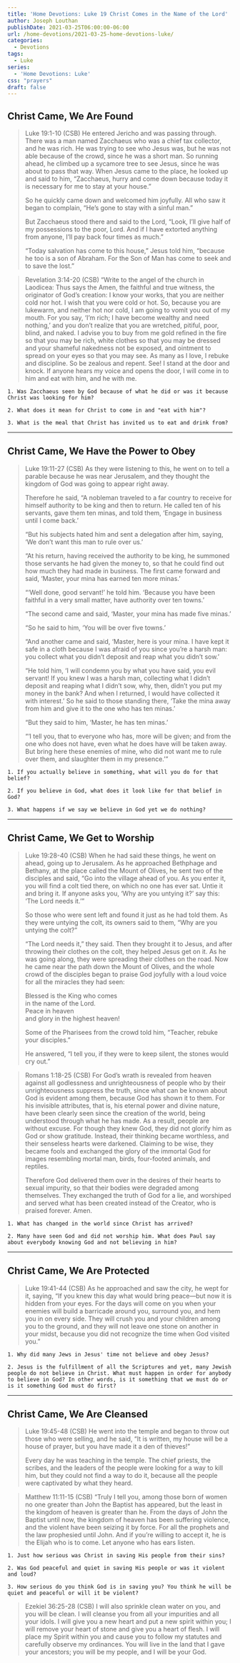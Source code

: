 ```yaml
---
title: 'Home Devotions: Luke 19 Christ Comes in the Name of the Lord'
author: Joseph Louthan
publishDate: 2021-03-25T06:00:00-06:00
url: /home-devotions/2021-03-25-home-devotions-luke/
categories:
  - Devotions
tags:
  - Luke
series:
  - 'Home Devotions: Luke'
css: "prayers"
draft: false
---
```

## Christ Came, We Are Found

>Luke 19:1-10 (CSB) He entered Jericho and was passing through. There was a man named Zacchaeus who was a chief tax collector, and he was rich. He was trying to see who Jesus was, but he was not able because of the crowd, since he was a short man. So running ahead, he climbed up a sycamore tree to see Jesus, since he was about to pass that way. When Jesus came to the place, he looked up and said to him, “Zacchaeus, hurry and come down because today it is necessary for me to stay at your house.”
>
>So he quickly came down and welcomed him joyfully. All who saw it began to complain, “He’s gone to stay with a sinful man.”
>
>But Zacchaeus stood there and said to the Lord, “Look, I’ll give half of my possessions to the poor, Lord. And if I have extorted anything from anyone, I’ll pay back four times as much.”
>
>“Today salvation has come to this house,” Jesus told him, “because he too is a son of Abraham. For the Son of Man has come to seek and to save the lost.”

>Revelation 3:14-20 (CSB) “Write to the angel of the church in Laodicea: Thus says the Amen, the faithful and true witness, the originator of God’s creation: I know your works, that you are neither cold nor hot. I wish that you were cold or hot. So, because you are lukewarm, and neither hot nor cold, I am going to vomit you out of my mouth. For you say, ‘I’m rich; I have become wealthy and need nothing,’ and you don’t realize that you are wretched, pitiful, poor, blind, and naked. I advise you to buy from me gold refined in the fire so that you may be rich, white clothes so that you may be dressed and your shameful nakedness not be exposed, and ointment to spread on your eyes so that you may see. As many as I love, I rebuke and discipline. So be zealous and repent. See! I stand at the door and knock. If anyone hears my voice and opens the door, I will come in to him and eat with him, and he with me.

```text
1. Was Zacchaeus seen by God because of what he did or was it because Christ was looking for him?

2. What does it mean for Christ to come in and "eat with him"?

3. What is the meal that Christ has invited us to eat and drink from?
```

---

## Christ Came, We Have the Power to Obey

>Luke 19:11-27 (CSB) As they were listening to this, he went on to tell a parable because he was near Jerusalem, and they thought the kingdom of God was going to appear right away.
>
>Therefore he said, “A nobleman traveled to a far country to receive for himself authority to be king and then to return. He called ten of his servants, gave them ten minas, and told them, ‘Engage in business until I come back.’
>
>“But his subjects hated him and sent a delegation after him, saying, ‘We don’t want this man to rule over us.’
>
>“At his return, having received the authority to be king, he summoned those servants he had given the money to, so that he could find out how much they had made in business. The first came forward and said, ‘Master, your mina has earned ten more minas.’
>
>“‘Well done, good servant!’ he told him. ‘Because you have been faithful in a very small matter, have authority over ten towns.’
>
>“The second came and said, ‘Master, your mina has made five minas.’
>
>“So he said to him, ‘You will be over five towns.’
>
>“And another came and said, ‘Master, here is your mina. I have kept it safe in a cloth because I was afraid of you since you’re a harsh man: you collect what you didn’t deposit and reap what you didn’t sow.’
>
>“He told him, ‘I will condemn you by what you have said, you evil servant! If you knew I was a harsh man, collecting what I didn’t deposit and reaping what I didn’t sow, why, then, didn’t you put my money in the bank? And when I returned, I would have collected it with interest.’ So he said to those standing there, ‘Take the mina away from him and give it to the one who has ten minas.’
>
>“But they said to him, ‘Master, he has ten minas.’
>
>“‘I tell you, that to everyone who has, more will be given; and from the one who does not have, even what he does have will be taken away. But bring here these enemies of mine, who did not want me to rule over them, and slaughter them in my presence.’”

```text
1. If you actually believe in something, what will you do for that belief?

2. If you believe in God, what does it look like for that belief in God?

3. What happens if we say we believe in God yet we do nothing?
```

---

## Christ Came, We Get to Worship

>Luke 19:28-40 (CSB) When he had said these things, he went on ahead, going up to Jerusalem. As he approached Bethphage and Bethany, at the place called the Mount of Olives, he sent two of the disciples and said, “Go into the village ahead of you. As you enter it, you will find a colt tied there, on which no one has ever sat. Untie it and bring it. If anyone asks you, ‘Why are you untying it?’ say this: ‘The Lord needs it.’”
>
>So those who were sent left and found it just as he had told them. As they were untying the colt, its owners said to them, “Why are you untying the colt?”
>
>“The Lord needs it,” they said. Then they brought it to Jesus, and after throwing their clothes on the colt, they helped Jesus get on it. As he was going along, they were spreading their clothes on the road. Now he came near the path down the Mount of Olives, and the whole crowd of the disciples began to praise God joyfully with a loud voice for all the miracles they had seen:
>
>Blessed is the King who comes  
>in the name of the Lord.  
>Peace in heaven  
>and glory in the highest heaven!
>
>Some of the Pharisees from the crowd told him, “Teacher, rebuke your disciples.”
>
>He answered, “I tell you, if they were to keep silent, the stones would cry out.”

>Romans 1:18-25 (CSB) For God’s wrath is revealed from heaven against all godlessness and unrighteousness of people who by their unrighteousness suppress the truth, since what can be known about God is evident among them, because God has shown it to them. For his invisible attributes, that is, his eternal power and divine nature, have been clearly seen since the creation of the world, being understood through what he has made. As a result, people are without excuse. For though they knew God, they did not glorify him as God or show gratitude. Instead, their thinking became worthless, and their senseless hearts were darkened. Claiming to be wise, they became fools and exchanged the glory of the immortal God for images resembling mortal man, birds, four-footed animals, and reptiles.
>
>Therefore God delivered them over in the desires of their hearts to sexual impurity, so that their bodies were degraded among themselves. They exchanged the truth of God for a lie, and worshiped and served what has been created instead of the Creator, who is praised forever. Amen.

```text
1. What has changed in the world since Christ has arrived?

2. Many have seen God and did not worship him. What does Paul say about everybody knowing God and not believing in him?
```

---

## Christ Came, We Are Protected

>Luke 19:41-44 (CSB) As he approached and saw the city, he wept for it, saying, “If you knew this day what would bring peace—but now it is hidden from your eyes. For the days will come on you when your enemies will build a barricade around you, surround you, and hem you in on every side. They will crush you and your children among you to the ground, and they will not leave one stone on another in your midst, because you did not recognize the time when God visited you.”

```text
1. Why did many Jews in Jesus' time not believe and obey Jesus?

2. Jesus is the fulfillment of all the Scriptures and yet, many Jewish people do not believe in Christ. What must happen in order for anybody to believe in God? In other words, is it something that we must do or is it something God must do first?
```

---

## Christ Came, We Are Cleansed

>Luke 19:45-48 (CSB) He went into the temple and began to throw out those who were selling, and he said, “It is written, my house will be a house of prayer, but you have made it a den of thieves!”
>
>Every day he was teaching in the temple. The chief priests, the scribes, and the leaders of the people were looking for a way to kill him, but they could not find a way to do it, because all the people were captivated by what they heard.

>Matthew 11:11-15 (CSB) “Truly I tell you, among those born of women no one greater than John the Baptist has appeared, but the least in the kingdom of heaven is greater than he. From the days of John the Baptist until now, the kingdom of heaven has been suffering violence, and the violent have been seizing it by force. For all the prophets and the law prophesied until John. And if you’re willing to accept it, he is the Elijah who is to come. Let anyone who has ears listen.

```text
1. Just how serious was Christ in saving His people from their sins?

2. Was God peaceful and quiet in saving His people or was it violent and loud?

3. How serious do you think God is in saving you? You think he will be quiet and peaceful or will it be violent?
```

>Ezekiel 36:25-28 (CSB) I will also sprinkle clean water on you, and you will be clean. I will cleanse you from all your impurities and all your idols. I will give you a new heart and put a new spirit within you; I will remove your heart of stone and give you a heart of flesh. I will place my Spirit within you and cause you to follow my statutes and carefully observe my ordinances. You will live in the land that I gave your ancestors; you will be my people, and I will be your God.
